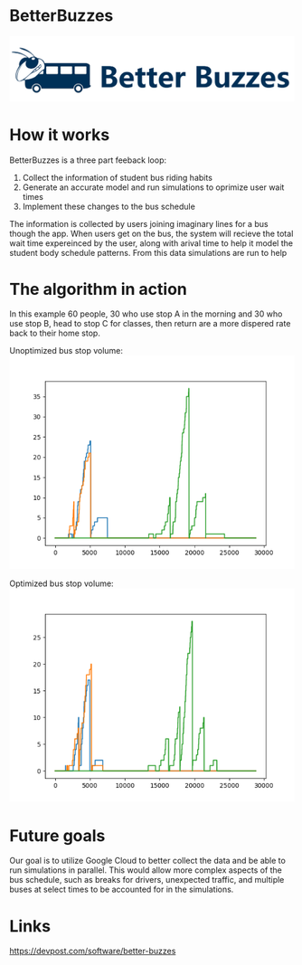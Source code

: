 # BetterBuzzes
![alt text](https://github.com/jperez306/BetterBuzzes/blob/main/images/logo.png)

# How it works
BetterBuzzes is a three part feeback loop:
1) Collect the information of student bus riding habits
2) Generate an accurate model and run simulations to oprimize user wait times
3) Implement these changes to the bus schedule

The information is collected by users joining imaginary lines for a bus though the app. When users get on the bus, the system will recieve the total wait time expereinced by the user, along with arival time to help it model the student body schedule patterns. 
From this data simulations are run to help 

# The algorithm in action

In this example 60 people, 30 who use stop A in the morning and 30 who use stop B, head to stop C for classes, then return are a more dispered rate back to their home stop.

Unoptimized bus stop volume:
![alt text](https://github.com/jperez306/BetterBuzzes/blob/main/images/31243241.png)

Optimized bus stop volume:
![alt text](https://github.com/jperez306/BetterBuzzes/blob/main/images/23143214.png)  

# Future goals
Our goal is to utilize Google Cloud to better collect the data and be able to run simulations in parallel. This would allow more complex aspects of the bus schedule, such as breaks for drivers, unexpected traffic, and multiple buses at select times to be accounted for in the simulations.

# Links
https://devpost.com/software/better-buzzes

